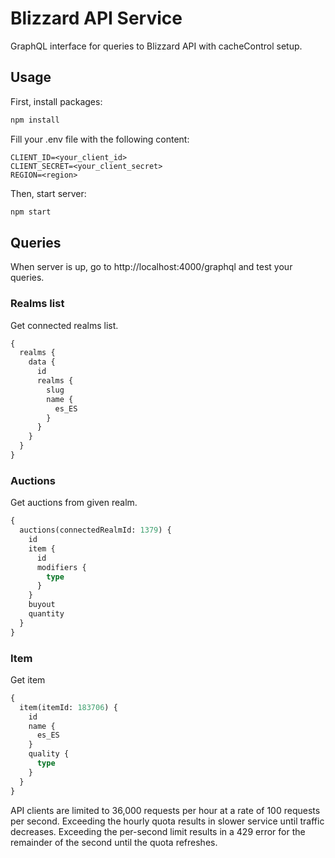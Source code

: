 # Blizzard API Service
GraphQL interface for queries to Blizzard API with cacheControl setup.

## Usage
First, install packages:
```bash
npm install
```

Fill your .env file with the following content:
```
CLIENT_ID=<your_client_id>
CLIENT_SECRET=<your_client_secret>
REGION=<region>
```

Then, start server:
```bash
npm start
```

## Queries
When server is up, go to http://localhost:4000/graphql and test your queries.

### Realms list
Get connected realms list.
```graphql
{
  realms {
    data {
      id
      realms {
        slug
        name {
          es_ES
        }
      }
    }
  }
}
```

### Auctions
Get auctions from given realm.
```graphql
{
  auctions(connectedRealmId: 1379) {
    id
    item {
      id
      modifiers {
        type
      }
    }
    buyout
    quantity
  }
}
```

### Item
Get item
```graphql
{
  item(itemId: 183706) {
    id
    name {
      es_ES
    }
    quality {
      type
    }
  }
}
```

API clients are limited to 36,000 requests per hour at a rate of 100 requests per second. Exceeding the hourly quota results in slower service until traffic decreases. Exceeding the per-second limit results in a 429 error for the remainder of the second until the quota refreshes.